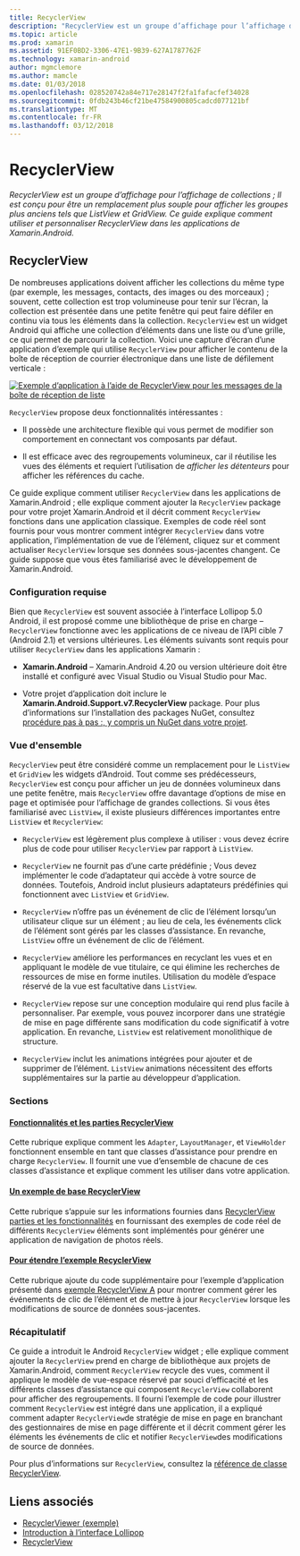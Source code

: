 ```yaml
---
title: RecyclerView
description: "RecyclerView est un groupe d’affichage pour l’affichage de collections ; Il est conçu pour être un remplacement plus souple pour afficher les groupes plus anciens tels que ListView et GridView.  Ce guide explique comment utiliser et personnaliser RecyclerView dans les applications de Xamarin.Android."
ms.topic: article
ms.prod: xamarin
ms.assetid: 91EF0BD2-3306-47E1-9B39-627A1787762F
ms.technology: xamarin-android
author: mgmclemore
ms.author: mamcle
ms.date: 01/03/2018
ms.openlocfilehash: 028520742a84e717e28147f2fa1fafacfef34028
ms.sourcegitcommit: 0fdb243b46cf21be47584900805cadcd077121bf
ms.translationtype: MT
ms.contentlocale: fr-FR
ms.lasthandoff: 03/12/2018
---
```

# <a name="recyclerview"></a>RecyclerView

_RecyclerView est un groupe d’affichage pour l’affichage de collections ; Il est conçu pour être un remplacement plus souple pour afficher les groupes plus anciens tels que ListView et GridView.  Ce guide explique comment utiliser et personnaliser RecyclerView dans les applications de Xamarin.Android._

## <a name="recyclerview"></a>RecyclerView

De nombreuses applications doivent afficher les collections du même type (par exemple, les messages, contacts, des images ou des morceaux) ; souvent, cette collection est trop volumineuse pour tenir sur l’écran, la collection est présentée dans une petite fenêtre qui peut faire défiler en continu via tous les éléments dans la collection.
`RecyclerView` est un widget Android qui affiche une collection d’éléments dans une liste ou d’une grille, ce qui permet de parcourir la collection. Voici une capture d’écran d’une application d’exemple qui utilise `RecyclerView` pour afficher le contenu de la boîte de réception de courrier électronique dans une liste de défilement verticale :

[![Exemple d’application à l’aide de RecyclerView pour les messages de la boîte de réception de liste](images/01-recyclerview-example-sml.png)](images/01-recyclerview-example.png#lightbox)

`RecyclerView` propose deux fonctionnalités intéressantes :

-  Il possède une architecture flexible qui vous permet de modifier son comportement en connectant vos composants par défaut.

-  Il est efficace avec des regroupements volumineux, car il réutilise les vues des éléments et requiert l’utilisation de *afficher les détenteurs* pour afficher les références du cache.

Ce guide explique comment utiliser `RecyclerView` dans les applications de Xamarin.Android ; elle explique comment ajouter la `RecyclerView` package pour votre projet Xamarin.Android et il décrit comment `RecyclerView` fonctions dans une application classique. Exemples de code réel sont fournis pour vous montrer comment intégrer `RecyclerView` dans votre application, l’implémentation de vue de l’élément, cliquez sur et comment actualiser `RecyclerView` lorsque ses données sous-jacentes changent. Ce guide suppose que vous êtes familiarisé avec le développement de Xamarin.Android.


### <a name="requirements"></a>Configuration requise

Bien que `RecyclerView` est souvent associée à l’interface Lollipop 5.0 Android, il est proposé comme une bibliothèque de prise en charge &ndash; `RecyclerView` fonctionne avec les applications de ce niveau de l’API cible 7 (Android 2.1) et versions ultérieures. Les éléments suivants sont requis pour utiliser `RecyclerView` dans les applications Xamarin :

-  **Xamarin.Android** &ndash; Xamarin.Android 4.20 ou version ultérieure doit être installé et configuré avec Visual Studio ou Visual Studio pour Mac.

-  Votre projet d’application doit inclure le **Xamarin.Android.Support.v7.RecyclerView** package. Pour plus d’informations sur l’installation des packages NuGet, consultez [procédure pas à pas :, y compris un NuGet dans votre projet](https://docs.microsoft.com/visualstudio/mac/nuget-walkthrough).


### <a name="overview"></a>Vue d'ensemble

`RecyclerView` peut être considéré comme un remplacement pour le `ListView` et `GridView` les widgets d’Android. Tout comme ses prédécesseurs, `RecyclerView` est conçu pour afficher un jeu de données volumineux dans une petite fenêtre, mais `RecyclerView` offre davantage d’options de mise en page et optimisée pour l’affichage de grandes collections. Si vous êtes familiarisé avec `ListView`, il existe plusieurs différences importantes entre `ListView` et `RecyclerView`:

-   `RecyclerView` est légèrement plus complexe à utiliser : vous devez écrire plus de code pour utiliser `RecyclerView` par rapport à `ListView`.

-   `RecyclerView` ne fournit pas d’une carte prédéfinie ; Vous devez implémenter le code d’adaptateur qui accède à votre source de données. Toutefois, Android inclut plusieurs adaptateurs prédéfinies qui fonctionnent avec `ListView` et `GridView`.

-   `RecyclerView` n’offre pas un événement de clic de l’élément lorsqu’un utilisateur clique sur un élément ; au lieu de cela, les événements click de l’élément sont gérés par les classes d’assistance. En revanche, `ListView` offre un événement de clic de l’élément.

-   `RecyclerView` améliore les performances en recyclant les vues et en appliquant le modèle de vue titulaire, ce qui élimine les recherches de ressources de mise en forme inutiles. Utilisation du modèle d’espace réservé de la vue est facultative dans `ListView`.

-   `RecyclerView` repose sur une conception modulaire qui rend plus facile à personnaliser. Par exemple, vous pouvez incorporer dans une stratégie de mise en page différente sans modification du code significatif à votre application.
    En revanche, `ListView` est relativement monolithique de structure.

-   `RecyclerView` inclut les animations intégrées pour ajouter et de supprimer de l’élément. `ListView` animations nécessitent des efforts supplémentaires sur la partie au développeur d’application.


### <a name="sections"></a>Sections

#### <a name="recyclerview-parts-and-functionalityandroiduser-interfacelayoutsrecycler-viewparts-and-functionalitymd"></a>[Fonctionnalités et les parties RecyclerView](~/android/user-interface/layouts/recycler-view/parts-and-functionality.md)

Cette rubrique explique comment les `Adapter`, `LayoutManager`, et `ViewHolder` fonctionnent ensemble en tant que classes d’assistance pour prendre en charge `RecyclerView`.
Il fournit une vue d’ensemble de chacune de ces classes d’assistance et explique comment les utiliser dans votre application.

#### <a name="a-basic-recyclerview-exampleandroiduser-interfacelayoutsrecycler-viewrecyclerview-examplemd"></a>[Un exemple de base RecyclerView](~/android/user-interface/layouts/recycler-view/recyclerview-example.md)

Cette rubrique s’appuie sur les informations fournies dans [RecyclerView parties et les fonctionnalités](~/android/user-interface/layouts/recycler-view/parts-and-functionality.md) en fournissant des exemples de code réel de différents `RecyclerView` éléments sont implémentés pour générer une application de navigation de photos réels.

#### <a name="extending-the-recyclerview-exampleandroiduser-interfacelayoutsrecycler-viewextending-the-examplemd"></a>[Pour étendre l’exemple RecyclerView](~/android/user-interface/layouts/recycler-view/extending-the-example.md)

Cette rubrique ajoute du code supplémentaire pour l’exemple d’application présenté dans [exemple RecyclerView A](~/android/user-interface/layouts/recycler-view/recyclerview-example.md) pour montrer comment gérer les événements de clic de l’élément et de mettre à jour `RecyclerView` lorsque les modifications de source de données sous-jacentes.


### <a name="summary"></a>Récapitulatif

Ce guide a introduit le Android `RecyclerView` widget ; elle explique comment ajouter la `RecyclerView` prend en charge de bibliothèque aux projets de Xamarin.Android, comment `RecyclerView` recycle des vues, comment il applique le modèle de vue-espace réservé par souci d’efficacité et les différents classes d’assistance qui composent `RecyclerView` collaborent pour afficher des regroupements. Il fourni l’exemple de code pour illustrer comment `RecyclerView` est intégré dans une application, il a expliqué comment adapter `RecyclerView`de stratégie de mise en page en branchant des gestionnaires de mise en page différente et il décrit comment gérer les éléments les événements de clic et notifier `RecyclerView`des modifications de source de données.

Pour plus d’informations sur `RecyclerView`, consultez la [référence de classe RecyclerView](https://developer.android.com/reference/android/support/v7/widget/RecyclerView.html).


## <a name="related-links"></a>Liens associés

- [RecyclerViewer (exemple)](https://developer.xamarin.com/samples/monodroid/android5.0/RecyclerViewer)
- [Introduction à l’interface Lollipop](~/android/platform/lollipop.md)
- [RecyclerView](https://developer.android.com/reference/android/support/v7/widget/RecyclerView.html)
